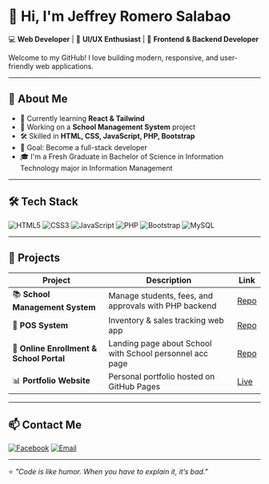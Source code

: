 # 👋 Hi, I'm Jeffrey Romero Salabao

💻 **Web Developer** | 🎨 **UI/UX Enthusiast** | 🚀 **Frontend & Backend Developer**

Welcome to my GitHub! I love building modern, responsive, and user-friendly web applications.  

---

## 🚀 About Me
- 🌱 Currently learning **React & Tailwind**
- 🔭 Working on a **School Management System** project
- 🛠 Skilled in **HTML, CSS, JavaScript, PHP, Bootstrap**
- 🎯 Goal: Become a full-stack developer
- 🎓 I'm a Fresh Graduate in Bachelor of Science in Information Technology major in Information Management 

---

## 🛠 Tech Stack
![HTML5](https://img.shields.io/badge/-HTML5-E34F26?logo=html5&logoColor=white)
![CSS3](https://img.shields.io/badge/-CSS3-1572B6?logo=css3)
![JavaScript](https://img.shields.io/badge/-JavaScript-F7DF1E?logo=javascript&logoColor=black)
![PHP](https://img.shields.io/badge/-PHP-777BB4?logo=php&logoColor=white)
![Bootstrap](https://img.shields.io/badge/-Bootstrap-7952B3?logo=bootstrap&logoColor=white)
![MySQL](https://img.shields.io/badge/-MySQL-4479A1?logo=mysql&logoColor=white)

---

## 📂 Projects
| Project | Description | Link |
|---------|-------------|------|
| 📚 **School Management System** | Manage students, fees, and approvals with PHP backend | [Repo](https://github.com/JRSprog/dash/tree/main/mis) |
| 🛒 **POS System** | Inventory & sales tracking web app | [Repo](https://github.com/JRSprog/dash/tree/main/Inventory) |
| 🏫 **Online Enrollment & School Portal** | Landing page about School with School personnel acc page | [Repo](https://jrsprog.github.io/PDBNHS/enrollment.html) |
| 📊 **Portfolio Website** | Personal portfolio hosted on GitHub Pages | [Live](https://yourusername.github.io/) |

---

## 📫 Contact Me
[![Facebook](https://img.shields.io/badge/Facebook-%231877F2.svg?logo=facebook&logoColor=white)](https://www.facebook.com/jeffrey.romero.salabao)
[![Email](https://img.shields.io/badge/Email-D14836?logo=gmail&logoColor=white)](mailto:salabaojeffrey024@gmail.com)

---

⭐️ _"Code is like humor. When you have to explain it, it’s bad."_
